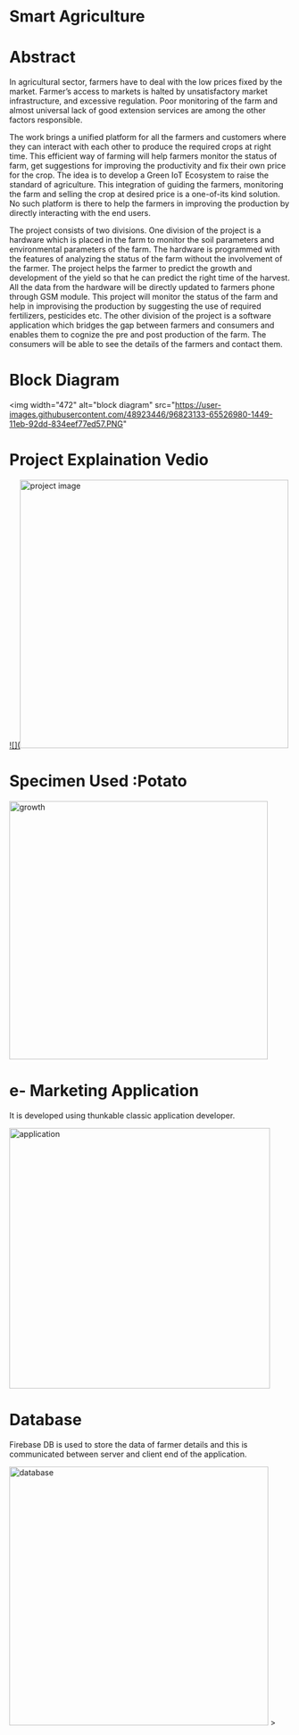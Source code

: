# Smart Agriculture

# Abstract

In agricultural sector, farmers have to deal with the low prices fixed by the market. Farmer’s access to markets is halted by unsatisfactory market infrastructure, and excessive regulation. Poor monitoring of the farm and almost universal lack of good extension services are among the other factors responsible.

The work brings a unified platform for all the farmers and customers where they can interact with each other to produce the required crops at right time. This efficient way of farming will help farmers monitor the status of farm, get suggestions for improving the productivity and fix their own price for the crop. The idea is to develop a Green IoT Ecosystem to raise the standard of agriculture. This integration of guiding the farmers, monitoring the farm and selling the crop at desired price is a one-of-its kind solution. No such platform is there to help the farmers in improving the production by directly interacting with the end users.

The project consists of two divisions. One division of the project is a hardware which is placed in the farm to monitor the soil parameters and environmental parameters of the farm. The hardware is programmed with the features of analyzing the status of the farm without the involvement of the farmer. The project helps the farmer to predict the growth and development of the yield so that he can predict the right time of the harvest. All the data from the hardware will be directly updated to  farmers phone through GSM module. This project will monitor the status of the farm and help in improvising the production by suggesting the use of required fertilizers, pesticides etc. The other division of the project is a software application which bridges the gap between farmers and consumers and enables them to cognize the pre and post production of the farm. The consumers will be able to see the details of the farmers and contact them.

# Block Diagram

<img width="472" alt="block diagram" src="https://user-images.githubusercontent.com/48923446/96823133-65526980-1449-11eb-92dd-834eef77ed57.PNG"

# Project Explaination Vedio

[![](<img width="481" alt="project image" src="https://user-images.githubusercontent.com/48923446/96822767-751d7e00-1448-11eb-8813-253ae5039da1.PNG">](https://www.youtube.com/embed/tgTUnD91qP8)

# Specimen Used :Potato

<img width="463" alt="growth" src="https://user-images.githubusercontent.com/48923446/96823055-2f14ea00-1449-11eb-889b-5756c3cf8df5.PNG">

# e- Marketing Application

It is developed using thunkable classic application developer.

<img width="467" alt="application" src="https://user-images.githubusercontent.com/48923446/96823106-52d83000-1449-11eb-88c1-890c24d15513.PNG">

# Database

Firebase DB is used to store the data of farmer details and this is communicated between server and client end of the application.

<img width="464" alt="database" src="https://user-images.githubusercontent.com/48923446/96823220-9fbc0680-1449-11eb-9e9a-2f9a67252e5c.PNG">
>

